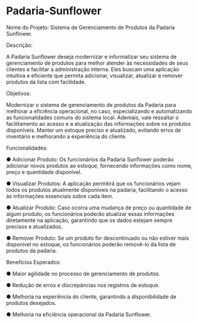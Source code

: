 # Padaria-Sunflower
Nome do Projeto: Sistema de Gerenciamento de Produtos da Padaria Sunflower.


Descrição:

A Padaria Sunflower deseja modernizar e informatizar seu sistema de gerenciamento de produtos para melhor atender às necessidades de seus clientes e facilitar a administração interna. Eles buscam uma aplicação intuitiva e eficiente que permita adicionar, visualizar, atualizar e remover produtos da lista com facilidade.


Objetivos:

Modernizar o sistema de gerenciamento de produtos da Padaria para melhorar a eficiência operacional, no caso, especializando e automatizando as funcionalidades comuns do sistema local. Ademais, vale ressaltar o facilitamento ao acesso e a atualização das informações sobre os produtos disponíveis. Manter um estoque preciso e atualizado, evitando erros de inventário e melhorando a experiência do cliente.


Funcionalidades:

●	Adicionar Produto: Os funcionários da Padaria Sunflower poderão adicionar novos produtos ao estoque, fornecendo informações como nome, preço e quantidade disponível.

●	Visualizar Produtos: A aplicação permitirá que os funcionários vejam todos os produtos atualmente disponíveis na padaria, facilitando o acesso às informações essenciais sobre cada item.

●	Atualizar Produto: Caso ocorra uma mudança de preço ou quantidade de algum produto, os funcionários poderão atualizar essas informações diretamente na aplicação, garantindo que os dados estejam sempre precisos e atualizados.

●	Remover Produto: Se um produto for descontinuado ou não estiver mais disponível no estoque, os funcionários poderão removê-lo da lista de produtos da padaria.





Benefícios Esperados:

●	Maior agilidade no processo de gerenciamento de produtos.

●	Redução de erros e discrepâncias nos registros de estoque.

●	Melhoria na experiência do cliente, garantindo a disponibilidade de produtos desejados.

●	Melhoria na eficiência operacional da Padaria Sunflower.

